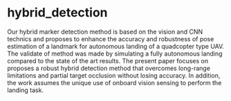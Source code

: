 # hybrid_detection
Our hybrid marker detection method is based on the vision and CNN technics and proposes to enhance the accuracy and robustness of pose estimation of a landmark for autonomous landing of a quadcopter type UAV. The validate of method was made by simulating a fully autonomous landing compared to the state of the art results. The present paper focuses on proposes a robust hybrid detection method that overcomes long-range limitations and partial target occlusion without losing accuracy. In addition, the work assumes the unique use of onboard vision sensing to perform the landing task.

